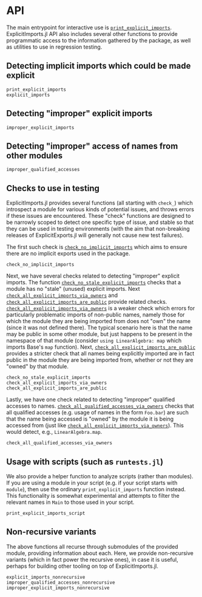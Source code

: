 # API

The main entrypoint for interactive use is [`print_explicit_imports`](@ref). ExplicitImports.jl API also includes several other functions to provide programmatic access to the information gathered by the package, as well as utilities to use in regression testing.

## Detecting implicit imports which could be made explicit

```@docs
print_explicit_imports
explicit_imports
```

## Detecting "improper" explicit imports

```@docs
improper_explicit_imports
```

## Detecting "improper" access of names from other modules

```@docs
improper_qualified_accesses
```

## Checks to use in testing

ExplicitImports.jl provides several functions (all starting with `check_`) which introspect a module for various kinds of potential issues, and throws errors if these issues are encountered. These "check" functions are designed to be narrowly scoped to detect one specific type of issue, and stable so that they can be used in testing environments (with the aim that non-breaking releases of ExplicitExports.jl will generally not cause new test failures).

The first such check is [`check_no_implicit_imports`](@ref) which aims to ensure there are no implicit exports used in the package.

```@docs
check_no_implicit_imports
```

Next, we have several checks related to detecting "improper" explicit imports. The function [`check_no_stale_explicit_imports`](@ref) checks that a module has no "stale" (unused) explicit imports. Next [`check_all_explicit_imports_via_owners`](@ref) and [`check_all_explicit_imports_are_public`](@ref) provide related checks. [`check_all_explicit_imports_via_owners`](@ref) is a weaker check which errors for particularly problematic imports of non-public names, namely those for which the module they are being imported from does not "own" the name (since it was not defined there). The typical scenario here is that the name may be public in some other module, but just happens to be present in the namespace of that module (consider `using LinearAlgebra: map` which imports Base's `map` function). Next, [`check_all_explicit_imports_are_public`](@ref) provides a stricter check that all names being explicitly imported are in fact public in the module they are being imported from, whether or not they are "owned" by that module.

```@docs
check_no_stale_explicit_imports
check_all_explicit_imports_via_owners
check_all_explicit_imports_are_public
```

Lastly, we have one check related to detecting "improper" qualified accesses to names.  [`check_all_qualified_accesses_via_owners`](@ref) checks that all qualified accesses (e.g. usage of names in the form `Foo.bar`) are such that the name being accessed is "owned" by the module it is being accessed from (just like [`check_all_explicit_imports_via_owners`](@ref)). This would detect, e.g., `LinearAlgebra.map`.

```@docs
check_all_qualified_accesses_via_owners
```
## Usage with scripts (such as `runtests.jl`)

We also provide a helper function to analyze scripts (rather than modules).
If you are using a module in your script (e.g. if your script starts with `module`),
then use the ordinary `print_explicit_imports` function instead.
This functionality is somewhat experimental and attempts to filter the relevant names in `Main`
to those used in your script.

```@docs
print_explicit_imports_script
```

## Non-recursive variants

The above functions all recurse through submodules of the provided module, providing information about each. Here, we provide non-recursive variants (which in fact power the recursive ones), in case it is useful, perhaps for building other tooling on top of ExplicitImports.jl.

```@docs
explicit_imports_nonrecursive
improper_qualified_accesses_nonrecursive
improper_explicit_imports_nonrecursive
```
